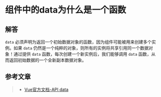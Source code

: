 # 组件中的data为什么是一个函数


## 解答

`data` 必须声明为返回一个初始数据对象的函数，因为组件可能被用来创建多个实例。如果 `data` 仍然是一个纯粹的对象，则所有的实例将共享引用同一个数据对象！通过提供 `data` 函数，每次创建一个新实例后，我们能够调用 `data` 函数，从而返回初始数据的一个全新副本数据对象。

## 参考文章

> * [Vue官方文档-API data](https://cn.vuejs.org/v2/api/#data)
